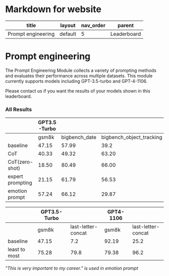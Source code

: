 # Markdown for website

| title | layout | nav_order | parent |
| --- | --- | --- | --- |
| Prompt engineering | default | 5 | Leaderboard |

# Prompt engineering

The Prompt Engineering Module collects a variety of prompting methods and evaluates their performance across multiple datasets. This module currently supports models including GPT-3.5-turbo and GPT-4-1106.

Please contact us if you want the results of your models shown in this leaderboard.

### All Results

|  | GPT3.5 -Turbo |  |  |  | GPT4-1106 |  |  |  |
| --- | --- | --- | --- | --- | --- | --- | --- | --- |
|  | gsm8k | bigbench_date | bigbench_object_tracking | csqa | gsm8k | bigbench_date | bigbench_object_tracking | csqa |
| baseline | 47.15 | 57.99 | 39.2 | 72.48 | 92.19 | 87.80 | 96.27 | 79.69 |
| CoT | 40.33 | 49.32 | 63.20 | 67.81 | 85.89 | 92.14 | 90.26 | 85.59 |
| CoT(zero-shot) | 18.50 | 80.49 | 66.00 | 65.85 | 87.34 | 87.53 | 99.07 | 79.85 |
| expert prompting | 21.15 | 61.79 | 56.53 | 74.45 | 88.70 | 87.26 | 98.93 | 79.85 |
| emotion prompt | 57.24 | 66.12 | 29.87 | 70.68 | 90.83 | 87.80 | 95.73 | 80.34 |

|  | GPT3.5-Turbo |  | GPT4-1106 |  |
| --- | --- | --- | --- | --- |
|  | gsm8k | last-letter-concat | gsm8k | last-letter-concat |
| baseline | 47.15 | 7.2 | 92.19 | 25.2 |
| least to most | 75.28 | 79.8 | 79.38 | 96.2 |

*”This is very important to my career.” is used in emotion prompt*